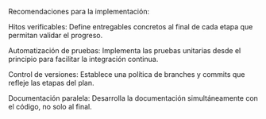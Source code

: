 Recomendaciones para la implementación:

Hitos verificables: Define entregables concretos al final de cada etapa que permitan validar el progreso.

Automatización de pruebas: Implementa las pruebas unitarias desde el principio para facilitar la integración continua.

Control de versiones: Establece una política de branches y commits que refleje las etapas del plan.

Documentación paralela: Desarrolla la documentación simultáneamente con el código, no solo al final.